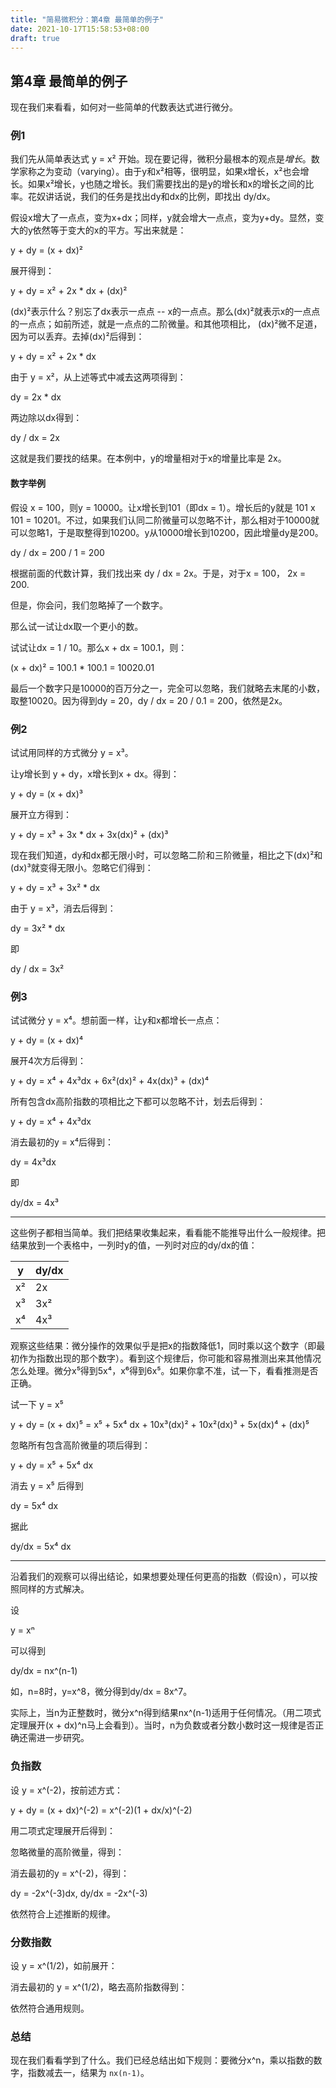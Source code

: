 ```yaml
---
title: "简易微积分：第4章 最简单的例子"
date: 2021-10-17T15:58:53+08:00
draft: true
---
```


## 第4章 最简单的例子

现在我们来看看，如何对一些简单的代数表达式进行微分。

### 例1

我们先从简单表达式 y = x² 开始。现在要记得，微积分最根本的观点是*增长*。数学家称之为变动（varying）。由于y和x²相等，很明显，如果x增长，x²也会增长。如果x²增长，y也随之增长。我们需要找出的是y的增长和x的增长之间的比率。花奴讲话说，我们的任务是找出dy和dx的比例，即找出 dy/dx。

假设x增大了一点点，变为x+dx；同样，y就会增大一点点，变为y+dy。显然，变大的y依然等于变大的x的平方。写出来就是：

y + dy = (x + dx)²

展开得到：

y + dy = x² + 2x * dx + (dx)²


(dx)²表示什么？别忘了dx表示一点点 -- x的一点点。那么(dx)²就表示x的一点点的一点点；如前所述，就是一点点的二阶微量。和其他项相比， (dx)²微不足道，因为可以丢弃。去掉(dx)²后得到：

y + dy = x² + 2x * dx

由于 y = x²，从上述等式中减去这两项得到：

dy = 2x * dx

两边除以dx得到：

dy / dx = 2x

这就是我们要找的结果。在本例中，y的增量相对于x的增量比率是 2x。

#### 数字举例

假设 x = 100，则y = 10000。让x增长到101（即dx = 1）。增长后的y就是 101 x 101 = 10201。不过，如果我们认同二阶微量可以忽略不计，那么相对于10000就可以忽略1，于是取整得到10200。y从10000增长到10200，因此增量dy是200。

dy / dx = 200 / 1 = 200

根据前面的代数计算，我们找出来 dy / dx = 2x。于是，对于x = 100， 2x = 200.

但是，你会问，我们忽略掉了一个数字。

那么试一试让dx取一个更小的数。

试试让dx = 1 / 10。那么x + dx = 100.1，则：

(x + dx)² = 100.1 * 100.1 = 10020.01

最后一个数字只是10000的百万分之一，完全可以忽略，我们就略去末尾的小数，取整10020。因为得到dy = 20，dy / dx = 20 / 0.1 = 200，依然是2x。

### 例2

试试用同样的方式微分 y = x³。

让y增长到 y + dy，x增长到x + dx。得到：

y + dy = (x + dx)³

展开立方得到：

y + dy = x³ + 3x * dx + 3x(dx)² + (dx)³

现在我们知道，dy和dx都无限小时，可以忽略二阶和三阶微量，相比之下(dx)²和(dx)³就变得无限小。忽略它们得到：

y + dy = x³ + 3x² * dx

由于 y = x³，消去后得到：

dy = 3x² * dx

即

dy / dx = 3x²

### 例3

试试微分 y = x⁴。想前面一样，让y和x都增长一点点：

y + dy = (x + dx)⁴

展开4次方后得到：

y + dy = x⁴ + 4x³dx + 6x²(dx)² + 4x(dx)³ + (dx)⁴

所有包含dx高阶指数的项相比之下都可以忽略不计，划去后得到：

y + dy = x⁴ + 4x³dx

消去最初的y = x⁴后得到：

dy = 4x³dx

即

dy/dx = 4x³

---

这些例子都相当简单。我们把结果收集起来，看看能不能推导出什么一般规律。把结果放到一个表格中，一列时y的值，一列时对应的dy/dx的值：

| y   | dy/dx |
| --- | ----- |
| x²  | 2x    |
| x³  | 3x²   |
| x⁴  | 4x³   |

观察这些结果：微分操作的效果似乎是把x的指数降低1，同时乘以这个数字（即最初作为指数出现的那个数字）。看到这个规律后，你可能和容易推测出来其他情况怎么处理。微分x⁵得到5x⁴，x⁶得到6x⁵。如果你拿不准，试一下，看看推测是否正确。

试一下 y = x⁵

y + dy = (x + dx)⁵
       = x⁵ + 5x⁴ dx + 10x³(dx)² + 10x²(dx)³ + 5x(dx)⁴ + (dx)⁵

忽略所有包含高阶微量的项后得到：

y + dy = x⁵ + 5x⁴ dx

消去 y = x⁵ 后得到

dy = 5x⁴ dx

据此

dy/dx = 5x⁴ dx

---

沿着我们的观察可以得出结论，如果想要处理任何更高的指数（假设n），可以按照同样的方式解决。

设

y = xⁿ

可以得到

dy/dx = nx^(n-1)

如，n=8时，y=x^8，微分得到dy/dx = 8x^7。

实际上，当n为正整数时，微分x^n得到结果nx^(n-1)适用于任何情况。（用二项式定理展开(x + dx)^n马上会看到）。当时，n为负数或者分数小数时这一规律是否正确还需进一步研究。

### 负指数

设 y = x^(-2)，按前述方式：

y + dy = (x + dx)^(-2)
       = x^(-2)(1 + dx/x)^(-2)

用二项式定理展开后得到：

忽略微量的高阶微量，得到：

消去最初的y = x^(-2)，得到：

dy = -2x^(-3)dx,
dy/dx = -2x^(-3)

依然符合上述推断的规律。

### 分数指数

设 y = x^(1/2)，如前展开：


消去最初的 y = x^(1/2)，略去高阶指数得到：

依然符合通用规则。

### 总结

现在我们看看学到了什么。我们已经总结出如下规则：要微分x^n，乘以指数的数字，指数减去一，结果为 `nx(n-1)`。